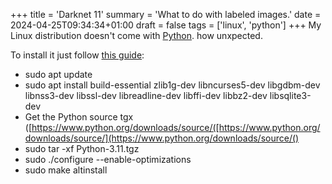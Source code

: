 +++
title = 'Darknet 11'
summary = 'What to do with labeled images.'
date = 2024-04-25T09:34:34+01:00
draft = false
tags = ['linux', 'python']
+++
My Linux distribution doesn't come with [Python](https://www.python.org/). how unxpected.

To install it just follow [this guide](https://www.youtube.com/watch?v=VZU45QsAcl0):
- sudo apt update
- sudo apt install build-essential zlib1g-dev libncurses5-dev libgdbm-dev libnss3-dev libssl-dev libreadline-dev libffi-dev  libbz2-dev libsqlite3-dev
- Get the Python source tgx ([https://www.python.org/downloads/source/([https://www.python.org/downloads/source/](https://www.python.org/downloads/source/()
- sudo tar -xf Python-3.11.tgz
- sudo ./configure --enable-optimizations
- sudo make altinstall


